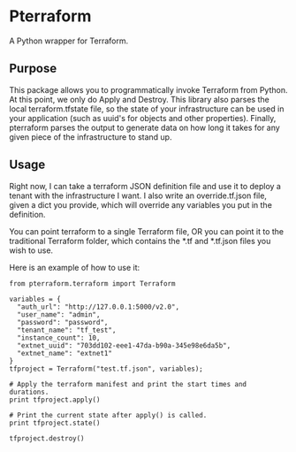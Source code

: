 # Pterraform
A Python wrapper for Terraform.
## Purpose
This package allows you to programmatically invoke Terraform from Python.  At this point, we only do Apply and Destroy.  This library also parses the local terraform.tfstate file, so the state of your infrastructure can be used in your application (such as uuid's for objects and other properties).  Finally, pterraform parses the output to generate data on how long it takes for any given piece of the infrastructure to stand up.

## Usage
Right now, I can take a terraform JSON definition file and use it to deploy a tenant with the infrastructure I want.  I also write an override.tf.json file, given a dict you provide, which will override any variables you put in the definition.

You can point terraform to a single Terraform file, OR you can point it to the traditional Terraform folder, which contains the *.tf and *.tf.json files you wish to use.

Here is an example of how to use it:
```
from pterraform.terraform import Terraform

variables = {
  "auth_url": "http://127.0.0.1:5000/v2.0",
  "user_name": "admin",
  "password": "password",
  "tenant_name": "tf_test",
  "instance_count": 10,
  "extnet_uuid": "703dd102-eee1-47da-b90a-345e98e6da5b",
  "extnet_name": "extnet1"
}
tfproject = Terraform("test.tf.json", variables);

# Apply the terraform manifest and print the start times and durations.
print tfproject.apply()

# Print the current state after apply() is called.
print tfproject.state()

tfproject.destroy()
```


